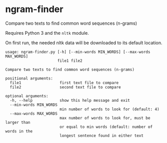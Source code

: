 # ngram-finder

Compare two texts to find common word sequences (n-grams)

Requires Python 3 and the `nltk` module.

On first run, the needed nltk data will be downloaded to its default location.

```
usage: ngram-finder.py [-h] [--min-words MIN_WORDS] [--max-words MAX_WORDS]
                       file1 file2

Compare two texts to find common word sequences (n-grams)

positional arguments:
  file1                 first text file to compare
  file2                 second text file to compare

optional arguments:
  -h, --help            show this help message and exit
  --min-words MIN_WORDS
                        min number of words to look for (default: 4)
  --max-words MAX_WORDS
                        max number of words to look for, must be larger than
                        or equal to min words (default: number of words in the
                        longest sentence found in either text
```
